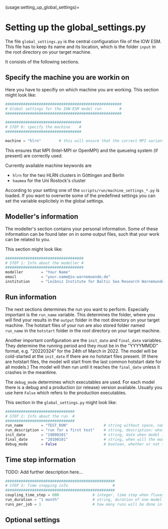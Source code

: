 (usage:setting_up_global_settings)=
# Setting up the global_settings.py

The file `global_settings.py` is the central configuration file of the IOW ESM.
This file has to keep its name and its location, which is the folder `input` in the root directory
on your target machine.

It consists of the following sections.


## Specify the machine you are workin on

Here you have to specifiy on which machine you are working.
This section might look like:

``` python
####################################################
# Global settings for the IOW-ESM model run        #
####################################################

##################################
# STEP 0: specify the machine    #
##################################

machine = "hlrn"        # this will ensure that the correct MPI variant is used and the correct queueing system if present
```

This ensures that MPI (Intel-MPI or OpenMPI) and the queueing system (if present) are correctly used.

Currently available machine keywords are 

* `hlrn` for the two HLRN clusters in Göttingen and Berlin
* `haumea` for the Uni Rostock's cluster

According to your setting one of the `scripts/run/machine_settings_*.py` is loaded. 
If you want to overwrite some of the predefined settings you can set the variable explicitely in the global settings.


## Modeller's information

The modeller's section contains your personal information.
Some of these information can be found later on in some output files, such that your work can be related to you.

This section might look like:

``` python
###################################
# STEP 1: Info about the modeller #
###################################
modeller        = "Your Name"                                                   # string, name of the modeller who is responsible
email           = "your.name@io-warnemuende.de"                                 # string, contact of the responsible modeller
institution     = "Leibniz Institute for Baltic Sea Research Warnemunde (IOW)"  # string, name of the institute

```


## Run information

The next sections determines the run you want to perform.
Especially important is the `run_name` variable. 
This determines the folder, where you will find your results in the `output` folder in the root directory
on your target machine.
The hotstart files of your run are also stored folder named `run_name` in the `hotstart` folder in the root directory
on your target machine.

Another important configuration are the `init_date` and `final_date` variables.
They determine the running period and they must be in the "YYYYMMDD" format, e.g. "20220324" for the 24th of March in 2022.
The model will be cold-started at the `init_date` if there are no hotstart files present.
(If there are hotstart files, the model will start from the last common hotstart date for all models.)
The model will then run until it reaches the `final_date` unless it crashes in the meantime.

The `debug_mode` determines which executables are used. 
For each model there is a debug and a production (or release) version available.
Usually you use here `False` which refers to the production executables.

This section in the `global_settings.py` might look like:

``` python
###############################
# STEP 2: Info about the run  #
###############################
run_name        = "TEST_RUN"                # string without space, name of the current run
run_description = "run for a first test"    # string, description: what is this run good for?
init_date       = "19800101"                # string, date when model is/was cold-started (YYYYMMDD) 
final_date      = "20100101"                # string, when will the model run finally end? (YYYYMMDD) 
debug_mode      = False                     # boolean, whether or not to use executables compiled with debugging options (slow)
```


## Time step information

TODO: Add further description here...

``` python
#################################################
# STEP 3: Time stepping info                    #
#################################################
coupling_time_step = 600               # integer, time step when fluxes are calculated and exchanged (s)
run_duration = "1 month"               # string, duration of one model run (day/days, month/months, year/years)
runs_per_job = 1                       # how many runs will be done in one job script
```


## Optional settings